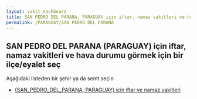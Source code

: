 ```yaml
---
layout: vakit_dashboard
title: SAN PEDRO DEL PARANA, PARAGUAY için iftar, namaz vakitleri ve hava durumu - ilçe/eyalet seç
permalink: /PARAGUAY/SAN PEDRO DEL PARANA
---
```


## SAN PEDRO DEL PARANA (PARAGUAY) için iftar, namaz vakitleri ve hava durumu  görmek için bir ilçe/eyalet seç

Aşağıdaki listeden bir şehir ya da semt seçin

* [ (SAN_PEDRO_DEL_PARANA, PARAGUAY) için iftar ve namaz vakitleri](/PARAGUAY/SAN_PEDRO_DEL_PARANA/)

<script type="text/javascript">
  var GLOBAL_COUNTRY = 'PARAGUAY';
  var GLOBAL_CITY = 'SAN PEDRO DEL PARANA';
  var GLOBAL_STATE = 'SAN PEDRO DEL PARANA';
</script>
